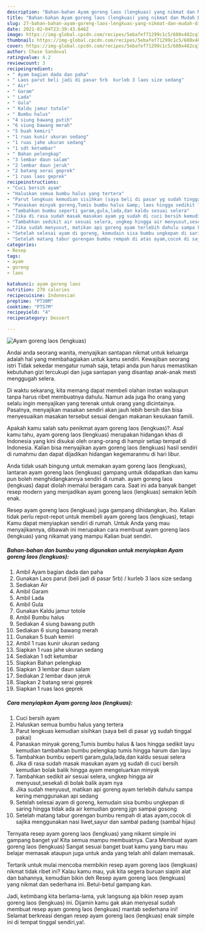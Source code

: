 ```yaml
---
description: "Bahan-bahan Ayam goreng laos (lengkuas) yang nikmat dan Mudah Dibuat"
title: "Bahan-bahan Ayam goreng laos (lengkuas) yang nikmat dan Mudah Dibuat"
slug: 27-bahan-bahan-ayam-goreng-laos-lengkuas-yang-nikmat-dan-mudah-dibuat
date: 2021-02-04T23:39:43.646Z
image: https://img-global.cpcdn.com/recipes/5ebafef71299c1c5/680x482cq70/ayam-goreng-laos-lengkuas-foto-resep-utama.jpg
thumbnail: https://img-global.cpcdn.com/recipes/5ebafef71299c1c5/680x482cq70/ayam-goreng-laos-lengkuas-foto-resep-utama.jpg
cover: https://img-global.cpcdn.com/recipes/5ebafef71299c1c5/680x482cq70/ayam-goreng-laos-lengkuas-foto-resep-utama.jpg
author: Chase Sandoval
ratingvalue: 4.2
reviewcount: 3
recipeingredient:
- " Ayam bagian dada dan paha"
- " Laos parut beli jadi di pasar 5rb  kurleb 3 laos size sedang"
- " Air"
- " Garam"
- " Lada"
- " Gula"
- " Kaldu jamur totole"
- " Bumbu halus"
- "4 siung bawang putih"
- "6 siung bawang merah"
- "5 buah kemiri"
- "1 ruas kunir ukuran sedang"
- "1 ruas jahe ukuran sedang"
- "1 sdt ketumbar"
- " Bahan pelengkap"
- "3 lembar daun salam"
- "2 lembar daun jeruk"
- "2 batang serai geprek"
- "1 ruas laos geprek"
recipeinstructions:
- "Cuci bersih ayam"
- "Haluskan semua bumbu halus yang tertera"
- "Parut lengkuas kemudian sisihkan (saya beli di pasar yg sudah tinggal pakai)"
- "Panaskan minyak goreng,Tumis bumbu halus &amp; laos hingga sedikit layu kemudian tambahkan bumbu pelengkap tumis hingga harum dan layu"
- "Tambahkan bumbu seperti garam,gula,lada,dan kaldu sesuai selera"
- "Jika di rasa sudah masak masukan ayam yg sudah di cuci bersih kemudian bolak balik hingga ayam mengeluarkan minyak"
- "Tambahkan sedikit air sesuai selera, ungkep hingga air menyusut,sesekali di bolak balik ayam nya"
- "Jika sudah menyusut, matikan api goreng ayam terlebih dahulu sampa kering menggunakan api sedang"
- "Setelah selesai ayam di goreng, kemudain sisa bumbu ungkepan di saring hingga tidak ada air kemudian goreng jgn sampai gosong"
- "Setelah matang tabur gorengan bumbu rempah di atas ayam,cocok di sajika menggunakan nasi liwet,sayur dan sambal padang (sambal hijau)"
categories:
- Resep
tags:
- ayam
- goreng
- laos

katakunci: ayam goreng laos 
nutrition: 270 calories
recipecuisine: Indonesian
preptime: "PT30M"
cooktime: "PT57M"
recipeyield: "4"
recipecategory: Dessert

---
```



![Ayam goreng laos (lengkuas)](https://img-global.cpcdn.com/recipes/5ebafef71299c1c5/680x482cq70/ayam-goreng-laos-lengkuas-foto-resep-utama.jpg)

Andai anda seorang wanita, menyajikan santapan nikmat untuk keluarga adalah hal yang membahagiakan untuk kamu sendiri. Kewajiban seorang istri Tidak sekedar mengatur rumah saja, tetapi anda pun harus memastikan kebutuhan gizi tercukupi dan juga santapan yang disantap anak-anak mesti menggugah selera.

Di waktu  sekarang, kita memang dapat membeli olahan instan walaupun tanpa harus ribet membuatnya dahulu. Namun ada juga lho orang yang selalu ingin menyajikan yang terenak untuk orang yang dicintainya. Pasalnya, menyajikan masakan sendiri akan jauh lebih bersih dan bisa menyesuaikan masakan tersebut sesuai dengan makanan kesukaan famili. 



Apakah kamu salah satu penikmat ayam goreng laos (lengkuas)?. Asal kamu tahu, ayam goreng laos (lengkuas) merupakan hidangan khas di Indonesia yang kini disukai oleh orang-orang di hampir setiap tempat di Indonesia. Kalian bisa menyajikan ayam goreng laos (lengkuas) hasil sendiri di rumahmu dan dapat dijadikan hidangan kegemaranmu di hari libur.

Anda tidak usah bingung untuk memakan ayam goreng laos (lengkuas), lantaran ayam goreng laos (lengkuas) gampang untuk didapatkan dan kamu pun boleh menghidangkannya sendiri di rumah. ayam goreng laos (lengkuas) dapat diolah memalui beragam cara. Saat ini ada banyak banget resep modern yang menjadikan ayam goreng laos (lengkuas) semakin lebih enak.

Resep ayam goreng laos (lengkuas) juga gampang dihidangkan, lho. Kalian tidak perlu repot-repot untuk membeli ayam goreng laos (lengkuas), tetapi Kamu dapat menyiapkan sendiri di rumah. Untuk Anda yang mau menyajikannya, dibawah ini merupakan cara membuat ayam goreng laos (lengkuas) yang nikamat yang mampu Kalian buat sendiri.

<!--inarticleads1-->

##### Bahan-bahan dan bumbu yang digunakan untuk menyiapkan Ayam goreng laos (lengkuas):

1. Ambil  Ayam bagian dada dan paha
1. Gunakan  Laos parut (beli jadi di pasar 5rb) / kurleb 3 laos size sedang
1. Sediakan  Air
1. Ambil  Garam
1. Ambil  Lada
1. Ambil  Gula
1. Gunakan  Kaldu jamur totole
1. Ambil  Bumbu halus
1. Sediakan 4 siung bawang putih
1. Sediakan 6 siung bawang merah
1. Gunakan 5 buah kemiri
1. Ambil 1 ruas kunir ukuran sedang
1. Siapkan 1 ruas jahe ukuran sedang
1. Sediakan 1 sdt ketumbar
1. Siapkan  Bahan pelengkap
1. Siapkan 3 lembar daun salam
1. Sediakan 2 lembar daun jeruk
1. Siapkan 2 batang serai geprek
1. Siapkan 1 ruas laos geprek




<!--inarticleads2-->

##### Cara menyiapkan Ayam goreng laos (lengkuas):

1. Cuci bersih ayam
1. Haluskan semua bumbu halus yang tertera
1. Parut lengkuas kemudian sisihkan (saya beli di pasar yg sudah tinggal pakai)
1. Panaskan minyak goreng,Tumis bumbu halus &amp; laos hingga sedikit layu kemudian tambahkan bumbu pelengkap tumis hingga harum dan layu
1. Tambahkan bumbu seperti garam,gula,lada,dan kaldu sesuai selera
1. Jika di rasa sudah masak masukan ayam yg sudah di cuci bersih kemudian bolak balik hingga ayam mengeluarkan minyak
1. Tambahkan sedikit air sesuai selera, ungkep hingga air menyusut,sesekali di bolak balik ayam nya
1. Jika sudah menyusut, matikan api goreng ayam terlebih dahulu sampa kering menggunakan api sedang
1. Setelah selesai ayam di goreng, kemudain sisa bumbu ungkepan di saring hingga tidak ada air kemudian goreng jgn sampai gosong
1. Setelah matang tabur gorengan bumbu rempah di atas ayam,cocok di sajika menggunakan nasi liwet,sayur dan sambal padang (sambal hijau)




Ternyata resep ayam goreng laos (lengkuas) yang nikamt simple ini gampang banget ya! Kita semua mampu membuatnya. Cara Membuat ayam goreng laos (lengkuas) Sangat sesuai banget buat kamu yang baru mau belajar memasak ataupun juga untuk anda yang telah ahli dalam memasak.

Tertarik untuk mulai mencoba membikin resep ayam goreng laos (lengkuas) nikmat tidak ribet ini? Kalau kamu mau, yuk kita segera buruan siapin alat dan bahannya, kemudian bikin deh Resep ayam goreng laos (lengkuas) yang nikmat dan sederhana ini. Betul-betul gampang kan. 

Jadi, ketimbang kita berlama-lama, yuk langsung aja bikin resep ayam goreng laos (lengkuas) ini. Dijamin kamu gak akan menyesal sudah membuat resep ayam goreng laos (lengkuas) mantab sederhana ini! Selamat berkreasi dengan resep ayam goreng laos (lengkuas) enak simple ini di tempat tinggal sendiri,ya!.

